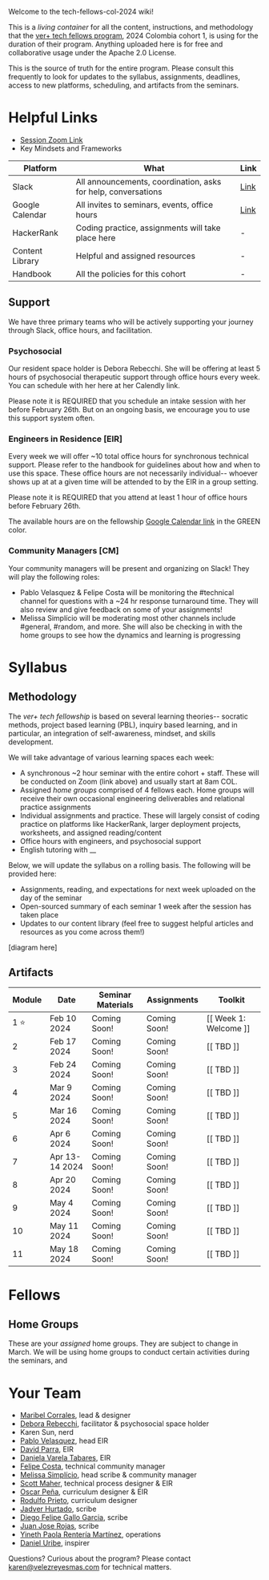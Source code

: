 Welcome to the tech-fellows-col-2024 wiki!

This is a _living container_ for all the content, instructions, and methodology that the [ver+ tech fellows program](http://velezreyesmas.com/fellows), 2024 Colombia cohort 1, is using for the duration of their program. Anything uploaded here is for free and collaborative usage under the Apache 2.0 License.

This is the source of truth for the entire program. Please consult this frequently to look for updates to the syllabus, assignments, deadlines, access to new platforms, scheduling, and artifacts from the seminars. 

# Helpful Links

* [Session Zoom Link]( https://us06web.zoom.us/j/3934576290?pwd=KytrekhMN1plR05WczJDY0xkcVllQT09)
* Key Mindsets and Frameworks

| Platform | What | Link |
| --- | --- | --- |
| Slack | All announcements, coordination, asks for help, conversations | [Link](vertechfellowship.slack.com) |
| Google Calendar | All invites to seminars, events, office hours | [Link](https://calendar.google.com/calendar/u/0?cid=Y19lNjMxNzc2MzJmYTdlNzAwNzI2ZTEyZjllNmU1YWY3MTRkMTIyMTc5MWNlYzk0MGRiYjdhZDJiYmQ2OGYxOTI4QGdyb3VwLmNhbGVuZGFyLmdvb2dsZS5jb20) |
| HackerRank | Coding practice, assignments will take place here | - |
| Content Library | Helpful and assigned resources | - |
| Handbook | All the policies for this cohort | - |

## Support

We have three primary teams who will be actively supporting your journey through Slack, office hours, and facilitation.

### Psychosocial

Our resident space holder is Debora Rebecchi. She will be offering at least 5 hours of psychosocial therapeutic support through office hours every week. You can schedule with her here at her Calendly link.

Please note it is REQUIRED that you schedule an intake session with her before February 26th. But on an ongoing basis, we encourage you to use this support system often.

### Engineers in Residence [EIR]

Every week we will offer ~10 total office hours for synchronous technical support. Please refer to the handbook for guidelines about how and when to use this space. These office hours are not necessarily individual-- whoever shows up at at a given time will be attended to by the EIR in a group setting.

Please note it is REQUIRED that you attend at least 1 hour of office hours before February 26th. 

The available hours are on the fellowship [Google Calendar link](https://calendar.google.com/calendar/u/0?cid=Y19lNjMxNzc2MzJmYTdlNzAwNzI2ZTEyZjllNmU1YWY3MTRkMTIyMTc5MWNlYzk0MGRiYjdhZDJiYmQ2OGYxOTI4QGdyb3VwLmNhbGVuZGFyLmdvb2dsZS5jb20) in the GREEN color.

### Community Managers [CM]

Your community managers will be present and organizing on Slack! They will play the following roles:
* Pablo Velasquez & Felipe Costa will be monitoring the #technical channel for questions with a ~24 hr response turnaround time. They will also review and give feedback on some of your assignments!
* Melissa Simplício will be moderating most other channels include #general, #random, and more. She will also be checking in with the home groups to see how the dynamics and learning is progressing

# Syllabus

## Methodology
The *ver+ tech fellowship* is based on several learning theories-- socratic methods, project based learning (PBL), inquiry based learning, and in particular, an integration of self-awareness, mindset, and skills development.

We will take advantage of various learning spaces each week:
* A synchronous ~2 hour seminar with the entire cohort + staff. These will be conducted on Zoom (link above) and usually start at 8am COL.
* Assigned _home groups_ comprised of 4 fellows each. Home groups will receive their own occasional engineering deliverables and relational practice assignments
* Individual assignments and practice. These will largely consist of coding practice on platforms like HackerRank, larger deployment projects, worksheets, and assigned reading/content
* Office hours with engineers, and psychosocial support
* English tutoring with __

Below, we will update the syllabus on a rolling basis. The following will be provided here:
* Assignments, reading, and expectations for next week uploaded on the day of the seminar
* Open-sourced summary of each seminar 1 week after the session has taken place
* Updates to our content library (feel free to suggest helpful articles and resources as you come across them!)

[diagram here]

## Artifacts
| Module      | Date | Seminar Materials | Assignments | Toolkit |
| ----------- | ----------- | ----------- | ----------- |----------- |
| 1 :star:      | Feb 10 2024   | Coming Soon! | Coming Soon! | [[ Week 1: Welcome ]] |
| 2      | Feb 17 2024   | Coming Soon! | Coming Soon! | [[ TBD ]] |
| 3      | Feb 24 2024   | Coming Soon! | Coming Soon! | [[ TBD ]] |
| 4      | Mar 9 2024   | Coming Soon! | Coming Soon! | [[ TBD ]] |
| 5      | Mar 16 2024   | Coming Soon! | Coming Soon! | [[ TBD ]] |
| 6      | Apr 6 2024   | Coming Soon! | Coming Soon! | [[ TBD ]] |
| 7      | Apr 13-14 2024   | Coming Soon! | Coming Soon! | [[ TBD ]] |
| 8      | Apr 20 2024   | Coming Soon! | Coming Soon! | [[ TBD ]] |
| 9      | May 4 2024   | Coming Soon! | Coming Soon! | [[ TBD ]] |
| 10      | May 11 2024   | Coming Soon! | Coming Soon! | [[ TBD ]] |
| 11      | May 18 2024   | Coming Soon! | Coming Soon! | [[ TBD ]] |

# Fellows

## Home Groups
These are your _assigned_ home groups. They are subject to change in March. We will be using home groups to conduct certain activities during the seminars, and 

# Your Team

* [Maribel Corrales](https://www.linkedin.com/in/maribelcorrales/), lead & designer
* [Debora Rebecchi](https://www.linkedin.com/in/deborarebecchi/), facilitator & psychosocial space holder
* Karen Sun, nerd
* [Pablo Velasquez](http://pablovem.com), head EIR
* [David Parra](https://www.linkedin.com/in/davidc-parrar/), EIR
* [Daniela Varela Tabares](https://www.linkedin.com/in/daniela-varela-b69799169/), EIR
* [Felipe Costa](https://www.linkedin.com/in/fecosta/), technical community manager
* [Melissa Simplício](https://www.linkedin.com/in/melissa-simpl%C3%ADcio/), head scribe & community manager
* [Scott Maher](https://www.linkedin.com/in/s-maher/), technical process designer & EIR
* [Oscar Peña](https://www.linkedin.com/in/oscar-pena-cabra/), curriculum designer & EIR
* [Rodulfo Prieto](https://www.linkedin.com/in/rodulfoprieto/), curriculum designer
* [Jadver Hurtado](https://www.linkedin.com/in/jadverhurtado/), scribe
* [Diego Felipe Gallo Garcia](https://www.linkedin.com/in/difega/), scribe
* [Juan Jose Rojas](https://www.linkedin.com/in/juan-jose-rojas), scribe
* [Yineth Paola Rentería Martínez](https://www.linkedin.com/in/yineth-paola-renter%C3%ADa-mart%C3%ADnez-0a2071138/), operations
* [Daniel Uribe](https://www.linkedin.com/in/danieluribevilla/), inspirer

Questions? Curious about the program? Please contact karen@velezreyesmas.com for technical matters.

